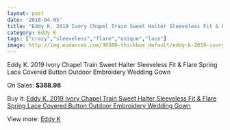 ```yaml
---
layout: post
date: '2018-04-05'
title: "Eddy K. 2019 Ivory Chapel Train Sweet Halter Sleeveless Fit & Flare Spring Lace Covered Button Outdoor Embroidery Wedding Gown"
category: Eddy K
tags: ["crazy","sleeveless","flare","unique","lace"]
image: http://img.eudances.com/30588-thickbox_default/eddy-k-2019-ivory-chapel-train-sweet-halter-sleeveless-fit-flare-spring-lace-covered-button-outdoor-embroidery-wedding-gown.jpg
---
```

Eddy K. 2019 Ivory Chapel Train Sweet Halter Sleeveless Fit & Flare Spring Lace Covered Button Outdoor Embroidery Wedding Gown

On Sales: **$388.98**
<a href="https://www.eudances.com/en/eddy-k/9754-eddy-k-2019-ivory-chapel-train-sweet-halter-sleeveless-fit-flare-spring-lace-covered-button-outdoor-embroidery-wedding-gown.html"><amp-img layout="responsive" width="600" height="600" src="//img.eudances.com/30588-thickbox_default/eddy-k-2019-ivory-chapel-train-sweet-halter-sleeveless-fit-flare-spring-lace-covered-button-outdoor-embroidery-wedding-gown.jpg" alt="Eddy K. 2019 Ivory Chapel Train Sweet Halter Sleeveless Fit & Flare Spring Lace Covered Button Outdoor Embroidery Wedding Gown 0" /></a>
<a href="https://www.eudances.com/en/eddy-k/9754-eddy-k-2019-ivory-chapel-train-sweet-halter-sleeveless-fit-flare-spring-lace-covered-button-outdoor-embroidery-wedding-gown.html"><amp-img layout="responsive" width="600" height="600" src="//img.eudances.com/30589-thickbox_default/eddy-k-2019-ivory-chapel-train-sweet-halter-sleeveless-fit-flare-spring-lace-covered-button-outdoor-embroidery-wedding-gown.jpg" alt="Eddy K. 2019 Ivory Chapel Train Sweet Halter Sleeveless Fit & Flare Spring Lace Covered Button Outdoor Embroidery Wedding Gown 1" /></a>

Buy it: [Eddy K. 2019 Ivory Chapel Train Sweet Halter Sleeveless Fit & Flare Spring Lace Covered Button Outdoor Embroidery Wedding Gown](https://www.eudances.com/en/eddy-k/9754-eddy-k-2019-ivory-chapel-train-sweet-halter-sleeveless-fit-flare-spring-lace-covered-button-outdoor-embroidery-wedding-gown.html "Eddy K. 2019 Ivory Chapel Train Sweet Halter Sleeveless Fit & Flare Spring Lace Covered Button Outdoor Embroidery Wedding Gown")

View more: [Eddy K](https://www.eudances.com/en/151-eddy-k "Eddy K")